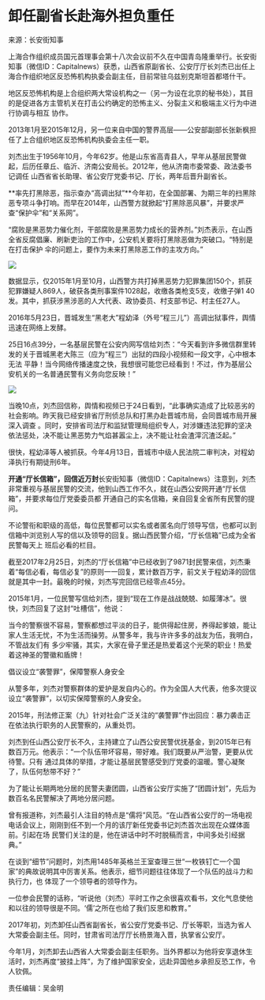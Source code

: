 # 卸任副省长赴海外担负重任

来源：长安街知事

上海合作组织成员国元首理事会第十八次会议前不久在中国青岛隆重举行。长安街知事（微信ID：Capitalnews）获悉，山西省原副省长、公安厅厅长刘杰已出任上
海合作组织地区反恐怖机构执委会副主任，目前常驻乌兹别克斯坦首都塔什干。

地区反恐怖机构是上合组织两大常设机构之一（另一为设在北京的秘书处），其目的是促进各方主管机关在打击公约确定的恐怖主义、分裂主义和极端主义行为中进行协调与相互
协作。

2013年1月至2015年12月，另一位来自中国的警界高层——公安部副部长张新枫担任了上合组织地区反恐怖机构执委会主任一职。

刘杰出生于1956年10月，今年62岁。他是山东省高青县人，早年从基层民警做起，后历任章丘、临沂、济南公安局长。2012年，他从济南市委常委、政法委书记调任
山西省省长助理、省公安厅党委书记、厅长，两年后晋升副省长。

**率先打黑除恶，指示查办“高调出狱”**今年初，在全国部署、为期三年的扫黑除恶专项斗争打响。而早在2014年，山西警方就掀起“打黑除恶风暴”，并要求严查“保护伞”和“关系网”。

“腐败是黑恶势力催化剂，干部腐败是黑恶势力成长的营养剂。”刘杰表示，在山西全省反腐倡廉、刷新吏治的工作中，公安机关要将打黑除恶做为突破口。“特别是在打击保护
伞的问题上，要作为未来打黑除恶工作的主攻方向。”

![](http://n.sinaimg.cn/translate/199/w600h399/20180708/qol--hezpzwt3186894.jpg)

数据显示，仅2015年1月至10月，山西警方共打掉黑恶势力犯罪集团150个，抓获犯罪嫌疑人869人，破获各类刑事案件1028起，收缴各类枪支5支，收缴子弹1
40发。其中，抓获涉黑涉恶的人大代表、政协委员、村支部书记、村主任27人。

2016年5月23日，晋城发生“黑老大”程幼泽（外号“程三儿”）高调出狱事件，舆情迅速在网络上发酵。

25日16点39分，一名基层民警在公安内网写信给刘杰：“今天看到许多微信群里转发的关于晋城黑老大陈三（应为“程三”）出狱的四段小视频和一段文字，心中根本无法
平静！当今网络传播速度之快，我想很可能您已经看到！不过，作为基层公安机关的一名普通民警有义务向您反映！”

![](http://n.sinaimg.cn/translate/214/w530h484/20180708/IrSf-hezpzwt3186935.jpg)

当晚10点，刘杰回信称，舆情和视频已于24日看到，“此事确实造成了比较恶劣的社会影响。昨天我已经安排省厅刑侦总队和打黑办赴晋城市局，会同晋城市局开展深入调查
。同时，安排省司法厅和监狱管理局组织专人，对涉嫌违法犯罪的坚决依法惩处，决不能让黑恶势力气焰甚嚣尘上，决不能让社会渣滓沉渣泛起。”

很快，程幼泽等人被抓获。今年4月13日，晋城市中级人民法院二审判决，对程幼泽执行有期徒刑6年。

**开通“厅长信箱”，回信近万封**长安街知事（微信ID：Capitalnews）注意到，刘杰非常重视与基层民警的交流，他到山西工作不久，就在山西公安网开通“厅长信箱”，并要求每位厅党委委员都
开通自己的实名信箱，亲自回复全省所有民警的提问。

不论警衔和职级的高低，每位民警都可以实名或者匿名向厅领导写信，也都可以到信箱中浏览别人写的信以及领导的回复。据山西民警介绍，“厅长信箱”已成为全省民警每天上
班后必看的栏目。

截至2017年2月25日，刘杰的“厅长信箱”中已经收到了9871封民警来信，刘杰秉着“每信必看，每信必复”的原则一一回复，累计数百万字，前文关于程幼泽的回信
就是其中一封。最晚的时候，刘杰写完回信已经零点45分。

2015年1月，一位民警写信给刘杰，提到“现在工作是战战兢兢、如履薄冰”。很快，刘杰回复了这封“吐槽信”，他说：

当今的警察很不容易，警察都想过平淡的日子，能供得起住房，养得起爹娘，能让家人生活无忧，不为生活而操劳。从警多年，我与许许多多的战友为伍，我明白，不管战友们有
多少牢骚，其实，大家在骨子里还是热爱着这个光荣的职业！热爱着这神圣的警徽和盾牌！

倡议设立“袭警罪”，保障警察人身安全

从警多年，刘杰对警察群体的爱护是发自内心的。作为全国人大代表，他多次提议设立“袭警罪”，以切实保障警察的人身安全。

2015年，刑法修正案（九）针对社会广泛关注的“袭警罪”作出回应：暴力袭击正在依法执行职务的人民警察的，从重处罚。

刘杰到任山西公安厅长不久，主持建立了山西公安民警优抚基金，到2015年已有数百万元。他表示：“一个队伍带坏容易，带好难。我们既要从严治警，更要从优待警。只有
通过具体的举措，才能让基层民警感受到厅党委的温暖。警心凝聚了，队伍何愁带不好？”

为了能让长期两地分居的民警夫妻团圆，山西省公安厅实施了“团圆计划”，先后为数百名名民警解决了两地分居问题。

曾有报道称，刘杰最引人注目的特点是“儒将”风范。“在山西省公安厅的一场电视电话会议上，刚刚到任不到一个月的该厅新任党委书记刘杰首次出现在众媒体面前。引起在场
民警们关注的是，他在讲话中时不时脱稿而言，中间多处引经据典。”

在谈到“细节”问题时，刘杰用1485年英格兰王室查理三世“一枚铁钉亡一个国家”的典故说明其中厉害关系。他表示，细节问题往往体现了一个队伍的战斗力和执行力，也
体现了一个领导者的领导作为。

一位参会民警的话称，“听说他（刘杰）平时工作之余很喜欢看书，文化气息使他和以往的领导很是不同。‘儒’之所在也给了我们反思和教育。”

2017年初，刘杰卸任山西省副省长，省公安厅党委书记、厅长等职，当选为省人大常委会副主任。同时，甘肃省司法厅厅长杨景海入晋，执掌省公安厅。

今年1月，刘杰卸去山西省人大常委会副主任职务。当外界都以为他将安享退休生活时，刘杰再度“披挂上阵”，为了维护国家安全，远赴异国他乡承担反恐工作，令人钦佩。

责任编辑：吴金明

